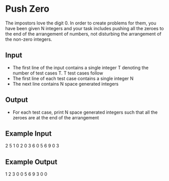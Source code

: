 # Push Zero

The impostors love the digit 0. In order to create problems for them, you have been given N integers and your task includes pushing all the zeroes to the end of the arrangement of numbers, not disturbing the arrangement of the non-zero integers.

## Input

- The first line of the input contains a single integer T denoting the number of test cases T. T test cases follow
- The first line of each test case contains a single integer N
- The next line contains N space generated integers

## Output

- For each test case, print N space generated integers such that all the zeroes are at the end of the arrangement

## Example Input

2
5
1 0 2 0 3
6
0 5 6 9 0 3

## Example Output

1 2 3 0 0
5 6 9 3 0 0
